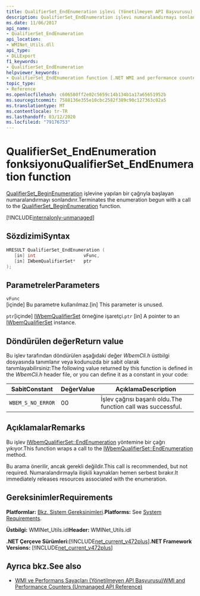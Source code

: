 ```yaml
---
title: QualifierSet_EndEnumeration işlevi (Yönetilmeyen API Başvurusu)
description: QualifierSet_EndEnumeration işlevi numaralandırmayı sonlandırır.
ms.date: 11/06/2017
api_name:
- QualifierSet_EndEnumeration
api_location:
- WMINet_Utils.dll
api_type:
- DLLExport
f1_keywords:
- QualifierSet_EndEnumeration
helpviewer_keywords:
- QualifierSet_EndEnumeration function [.NET WMI and performance counters]
topic_type:
- Reference
ms.openlocfilehash: c606580ff2e02c5659c14b134b1a17a65651952b
ms.sourcegitcommit: 7588136e355e10cbc2582f389c90c127363c02a5
ms.translationtype: MT
ms.contentlocale: tr-TR
ms.lasthandoff: 03/12/2020
ms.locfileid: "79176753"
---
```

# <a name="qualifierset_endenumeration-function"></a><span data-ttu-id="c7b3b-103">QualifierSet_EndEnumeration fonksiyonu</span><span class="sxs-lookup"><span data-stu-id="c7b3b-103">QualifierSet_EndEnumeration function</span></span>
<span data-ttu-id="c7b3b-104">[QualifierSet_BeginEnumeration](qualifierset-beginenumeration.md) işlevine yapılan bir çağrıyla başlayan numaralandırmayı sonlandırır.</span><span class="sxs-lookup"><span data-stu-id="c7b3b-104">Terminates the enumeration begun with a call to the [QualifierSet_BeginEnumeration](qualifierset-beginenumeration.md) function.</span></span>  

[!INCLUDE[internalonly-unmanaged](../../../../includes/internalonly-unmanaged.md)]
  
## <a name="syntax"></a><span data-ttu-id="c7b3b-105">Sözdizimi</span><span class="sxs-lookup"><span data-stu-id="c7b3b-105">Syntax</span></span>  
  
```cpp  
HRESULT QualifierSet_EndEnumeration (
   [in] int                  vFunc,
   [in] IWbemQualifierSet*   ptr
);
```  

## <a name="parameters"></a><span data-ttu-id="c7b3b-106">Parametreler</span><span class="sxs-lookup"><span data-stu-id="c7b3b-106">Parameters</span></span>

`vFunc`  
<span data-ttu-id="c7b3b-107">[içinde] Bu parametre kullanılmaz.</span><span class="sxs-lookup"><span data-stu-id="c7b3b-107">[in] This parameter is unused.</span></span>

<span data-ttu-id="c7b3b-108">`ptr`[içinde] [IWbemQualifierSet](/windows/desktop/api/wbemcli/nn-wbemcli-iwbemqualifierset) örneğine işaretçi.</span><span class="sxs-lookup"><span data-stu-id="c7b3b-108">`ptr` [in] A pointer to an [IWbemQualifierSet](/windows/desktop/api/wbemcli/nn-wbemcli-iwbemqualifierset) instance.</span></span>

## <a name="return-value"></a><span data-ttu-id="c7b3b-109">Döndürülen değer</span><span class="sxs-lookup"><span data-stu-id="c7b3b-109">Return value</span></span>

<span data-ttu-id="c7b3b-110">Bu işlev tarafından döndürülen aşağıdaki değer *WbemCli.h* üstbilgi dosyasında tanımlanır veya kodunuzda bir sabit olarak tanımlayabilirsiniz:</span><span class="sxs-lookup"><span data-stu-id="c7b3b-110">The following value returned by this function is defined in the *WbemCli.h* header file, or you can define it as a constant in your code:</span></span>

|<span data-ttu-id="c7b3b-111">Sabit</span><span class="sxs-lookup"><span data-stu-id="c7b3b-111">Constant</span></span>  |<span data-ttu-id="c7b3b-112">Değer</span><span class="sxs-lookup"><span data-stu-id="c7b3b-112">Value</span></span>  |<span data-ttu-id="c7b3b-113">Açıklama</span><span class="sxs-lookup"><span data-stu-id="c7b3b-113">Description</span></span>  |
|---------|---------|---------|
|`WBEM_S_NO_ERROR` | <span data-ttu-id="c7b3b-114">0</span><span class="sxs-lookup"><span data-stu-id="c7b3b-114">0</span></span> | <span data-ttu-id="c7b3b-115">İşlev çağrısı başarılı oldu.</span><span class="sxs-lookup"><span data-stu-id="c7b3b-115">The function call was successful.</span></span>  |
  
## <a name="remarks"></a><span data-ttu-id="c7b3b-116">Açıklamalar</span><span class="sxs-lookup"><span data-stu-id="c7b3b-116">Remarks</span></span>

<span data-ttu-id="c7b3b-117">Bu işlev [IWbemQualifierSet::EndEnumeration](/windows/desktop/api/wbemcli/nf-wbemcli-iwbemqualifierset-endenumeration) yöntemine bir çağrı yıkıyor.</span><span class="sxs-lookup"><span data-stu-id="c7b3b-117">This function wraps a call to the [IWbemQualifierSet::EndEnumeration](/windows/desktop/api/wbemcli/nf-wbemcli-iwbemqualifierset-endenumeration) method.</span></span>

<span data-ttu-id="c7b3b-118">Bu arama önerilir, ancak gerekli değildir.</span><span class="sxs-lookup"><span data-stu-id="c7b3b-118">This call is recommended, but not required.</span></span> <span data-ttu-id="c7b3b-119">Numaralandırmayla ilişkili kaynakları hemen serbest bırakır.</span><span class="sxs-lookup"><span data-stu-id="c7b3b-119">It immediately releases resources associated with the enumeration.</span></span>

## <a name="requirements"></a><span data-ttu-id="c7b3b-120">Gereksinimler</span><span class="sxs-lookup"><span data-stu-id="c7b3b-120">Requirements</span></span>  

<span data-ttu-id="c7b3b-121">**Platformlar:** [Bkz. Sistem Gereksinimleri](../../get-started/system-requirements.md).</span><span class="sxs-lookup"><span data-stu-id="c7b3b-121">**Platforms:** See [System Requirements](../../get-started/system-requirements.md).</span></span>  
  
<span data-ttu-id="c7b3b-122">**Üstbilgi:** WMINet_Utils.idl</span><span class="sxs-lookup"><span data-stu-id="c7b3b-122">**Header:** WMINet_Utils.idl</span></span>  
  
<span data-ttu-id="c7b3b-123">**.NET Çerçeve Sürümleri:**[!INCLUDE[net_current_v472plus](../../../../includes/net-current-v472plus.md)]</span><span class="sxs-lookup"><span data-stu-id="c7b3b-123">**.NET Framework Versions:** [!INCLUDE[net_current_v472plus](../../../../includes/net-current-v472plus.md)]</span></span>  
  
## <a name="see-also"></a><span data-ttu-id="c7b3b-124">Ayrıca bkz.</span><span class="sxs-lookup"><span data-stu-id="c7b3b-124">See also</span></span>

- [<span data-ttu-id="c7b3b-125">WMI ve Performans Sayaçları (Yönetilmeyen API Başvurusu)</span><span class="sxs-lookup"><span data-stu-id="c7b3b-125">WMI and Performance Counters (Unmanaged API Reference)</span></span>](index.md)
